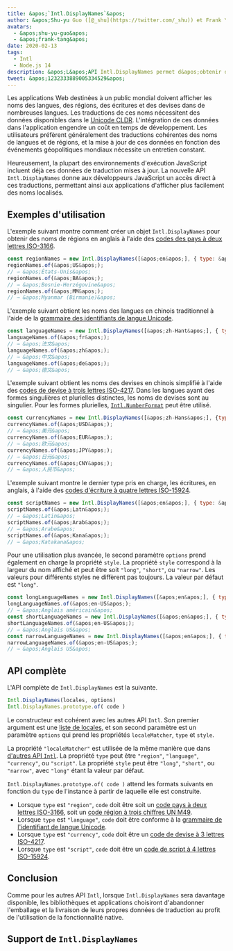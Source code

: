 ```yaml
---
title: &apos;`Intl.DisplayNames`&apos;
author: &apos;Shu-yu Guo ([@_shu](https://twitter.com/_shu)) et Frank Yung-Fong Tang&apos;
avatars:
  - &apos;shu-yu-guo&apos;
  - &apos;frank-tang&apos;
date: 2020-02-13
tags:
  - Intl
  - Node.js 14
description: &apos;L&apos;API Intl.DisplayNames permet d&apos;obtenir des noms localisés de langues, de régions, d&apos;écritures et de devises.&apos;
tweet: &apos;1232333889005334529&apos;
---
```

Les applications Web destinées à un public mondial doivent afficher les noms des langues, des régions, des écritures et des devises dans de nombreuses langues. Les traductions de ces noms nécessitent des données disponibles dans le [Unicode CLDR](http://cldr.unicode.org/translation/). L&apos;intégration de ces données dans l&apos;application engendre un coût en temps de développement. Les utilisateurs préfèrent généralement des traductions cohérentes des noms de langues et de régions, et la mise à jour de ces données en fonction des événements géopolitiques mondiaux nécessite un entretien constant.

<!--truncate-->
Heureusement, la plupart des environnements d&apos;exécution JavaScript incluent déjà ces données de traduction mises à jour. La nouvelle API `Intl.DisplayNames` donne aux développeurs JavaScript un accès direct à ces traductions, permettant ainsi aux applications d&apos;afficher plus facilement des noms localisés.

## Exemples d&apos;utilisation

L&apos;exemple suivant montre comment créer un objet `Intl.DisplayNames` pour obtenir des noms de régions en anglais à l&apos;aide des [codes des pays à deux lettres ISO-3166](https://www.iso.org/iso-3166-country-codes.html).

```js
const regionNames = new Intl.DisplayNames([&apos;en&apos;], { type: &apos;region&apos; });
regionNames.of(&apos;US&apos;);
// → &apos;États-Unis&apos;
regionNames.of(&apos;BA&apos;);
// → &apos;Bosnie-Herzégovine&apos;
regionNames.of(&apos;MM&apos;);
// → &apos;Myanmar (Birmanie)&apos;
```

L&apos;exemple suivant obtient les noms des langues en chinois traditionnel à l&apos;aide de la [grammaire des identifiants de langue Unicode](http://unicode.org/reports/tr35/#Unicode_language_identifier).

```js
const languageNames = new Intl.DisplayNames([&apos;zh-Hant&apos;], { type: &apos;language&apos; });
languageNames.of(&apos;fr&apos;);
// → &apos;法文&apos;
languageNames.of(&apos;zh&apos;);
// → &apos;中文&apos;
languageNames.of(&apos;de&apos;);
// → &apos;德文&apos;
```

L&apos;exemple suivant obtient les noms des devises en chinois simplifié à l&apos;aide des [codes de devise à trois lettres ISO-4217](https://www.iso.org/iso-4217-currency-codes.html). Dans les langues ayant des formes singulières et plurielles distinctes, les noms de devises sont au singulier. Pour les formes plurielles, [`Intl.NumberFormat`](https://v8.dev/features/intl-numberformat) peut être utilisé.

```js
const currencyNames = new Intl.DisplayNames([&apos;zh-Hans&apos;], {type: &apos;currency&apos;});
currencyNames.of(&apos;USD&apos;);
// → &apos;美元&apos;
currencyNames.of(&apos;EUR&apos;);
// → &apos;欧元&apos;
currencyNames.of(&apos;JPY&apos;);
// → &apos;日元&apos;
currencyNames.of(&apos;CNY&apos;);
// → &apos;人民币&apos;
```

L&apos;exemple suivant montre le dernier type pris en charge, les écritures, en anglais, à l&apos;aide des [codes d&apos;écriture à quatre lettres ISO-15924](http://unicode.org/iso15924/iso15924-codes.html).

```js
const scriptNames = new Intl.DisplayNames([&apos;en&apos;], { type: &apos;script&apos; });
scriptNames.of(&apos;Latn&apos;);
// → &apos;Latin&apos;
scriptNames.of(&apos;Arab&apos;);
// → &apos;Arabe&apos;
scriptNames.of(&apos;Kana&apos;);
// → &apos;Katakana&apos;
```

Pour une utilisation plus avancée, le second paramètre `options` prend également en charge la propriété `style`. La propriété `style` correspond à la largeur du nom affiché et peut être soit `"long"`, `"short"`, ou `"narrow"`. Les valeurs pour différents styles ne diffèrent pas toujours. La valeur par défaut est `"long"`.

```js
const longLanguageNames = new Intl.DisplayNames([&apos;en&apos;], { type: &apos;language&apos; });
longLanguageNames.of(&apos;en-US&apos;);
// → &apos;Anglais américain&apos;
const shortLanguageNames = new Intl.DisplayNames([&apos;en&apos;], { type: &apos;language&apos;, style: &apos;short&apos; });
shortLanguageNames.of(&apos;en-US&apos;);
// → &apos;Anglais US&apos;
const narrowLanguageNames = new Intl.DisplayNames([&apos;en&apos;], { type: &apos;language&apos;, style: &apos;narrow&apos; });
narrowLanguageNames.of(&apos;en-US&apos;);
// → &apos;Anglais US&apos;
```

## API complète

L&apos;API complète de `Intl.DisplayNames` est la suivante.

```js
Intl.DisplayNames(locales, options)
Intl.DisplayNames.prototype.of( code )
```

Le constructeur est cohérent avec les autres API `Intl`. Son premier argument est une [liste de locales](https://developer.mozilla.org/en-US/docs/Web/JavaScript/Reference/Global_Objects/Intl#Locale_identification_and_negotiation), et son second paramètre est un paramètre `options` qui prend les propriétés `localeMatcher`, `type` et `style`.

La propriété `"localeMatcher"` est utilisée de la même manière que dans [d&apos;autres API `Intl`](https://developer.mozilla.org/en-US/docs/Web/JavaScript/Reference/Global_Objects/Intl#Locale_identification_and_negotiation). La propriété `type` peut être `"region"`, `"language"`, `"currency"`, ou `"script"`. La propriété `style` peut être `"long"`, `"short"`, ou `"narrow"`, avec `"long"` étant la valeur par défaut.

`Intl.DisplayNames.prototype.of( code )` attend les formats suivants en fonction du `type` de l&apos;instance à partir de laquelle elle est construite.

- Lorsque `type` est `"region"`, `code` doit être soit un [code pays à deux lettres ISO-3166](https://www.iso.org/iso-3166-country-codes.html), soit un [code région à trois chiffres UN M49](https://unstats.un.org/unsd/methodology/m49/).
- Lorsque `type` est `"language"`, `code` doit être conforme à la [grammaire de l'identifiant de langue Unicode](https://unicode.org/reports/tr35/#Unicode_language_identifier).
- Lorsque `type` est `"currency"`, `code` doit être un [code de devise à 3 lettres ISO-4217](https://www.iso.org/iso-4217-currency-codes.html).
- Lorsque `type` est `"script"`, `code` doit être un [code de script à 4 lettres ISO-15924](https://unicode.org/iso15924/iso15924-codes.html).

## Conclusion

Comme pour les autres API `Intl`, lorsque `Intl.DisplayNames` sera davantage disponible, les bibliothèques et applications choisiront d'abandonner l'emballage et la livraison de leurs propres données de traduction au profit de l'utilisation de la fonctionnalité native.

## Support de `Intl.DisplayNames`

<feature-support chrome="81 /blog/v8-release-81#intl.displaynames"
                 firefox="86 https://developer.mozilla.org/en-US/docs/Mozilla/Firefox/Releases/86#javascript"
                 safari="14 https://bugs.webkit.org/show_bug.cgi?id=209779"
                 nodejs="14 https://medium.com/@nodejs/node-js-version-14-available-now-8170d384567e"
                 babel="no"></feature-support>
